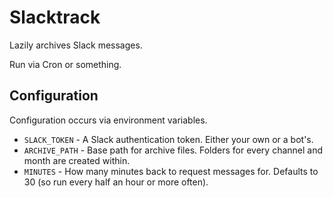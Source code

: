 # Slacktrack

Lazily archives Slack messages.

Run via Cron or something.

## Configuration

Configuration occurs via environment variables.

* `SLACK_TOKEN` - A Slack authentication token. Either your own or a bot's.
* `ARCHIVE_PATH` - Base path for archive files. Folders for every channel and month are created within.
* `MINUTES` - How many minutes back to request messages for. Defaults to 30 (so run every half an hour or more often).
